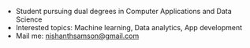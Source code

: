 - Student pursuing dual degrees in Computer Applications and Data Science
- Interested topics: Machine learning, Data analytics, App development
- Mail me: nishanthsamson@gmail.com
